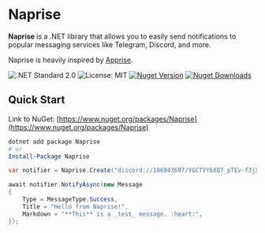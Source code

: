 # Naprise

**Naprise** is a .NET library that allows you to easily send notifications to popular messaging services like Telegram, Discord, and more.

Naprise is heavily inspired by [Apprise](https://github.com/caronc/apprise).

![.NET Standard 2.0](https://img.shields.io/badge/.NET%20Standard-2.0-brightgreen)
![License: MIT](https://img.shields.io/github/license/genteure/naprise)
[![Nuget Version](https://img.shields.io/nuget/v/naprise)](https://www.nuget.org/packages/Naprise)
[![Nuget Downloads](https://img.shields.io/nuget/dt/naprise)](https://www.nuget.org/packages/Naprise)

## Quick Start

Link to NuGet: [https://www.nuget.org/packages/Naprise](https://www.nuget.org/packages/Naprise)

```powershell
dotnet add package Naprise
# or
Install-Package Naprise
```

```csharp
var notifier = Naprise.Create("discord://106943697/YGCTVYbXQ7_pTEv-f3jX3e");

await notifier.NotifyAsync(new Message
{
    Type = MessageType.Success,
    Title = "Hello from Naprise!",
    Markdown = "**This** is a _test_ message. :heart:",
});
```
